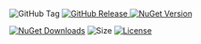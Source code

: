 ![GitHub Tag](https://img.shields.io/github/v/tag/TJC-Tools/TJC.Collection.Console) [![GitHub Release](https://img.shields.io/github/v/release/TJC-Tools/TJC.Collection.Console)
](https://github.com/TJC-Tools/TJC.Collection.Console/releases/latest) [![NuGet Version](https://img.shields.io/nuget/v/TJC.Collection.Console)](https://www.nuget.org/packages/TJC.Collection.Console)

[![NuGet Downloads](https://img.shields.io/nuget/dt/TJC.Collection.Console)](https://www.nuget.org/packages/TJC.Collection.Console) ![Size](https://img.shields.io/github/repo-size/TJC-Tools/TJC.Collection.Console) [![License](https://img.shields.io/github/license/TJC-Tools/TJC.Collection.Console.svg)](LICENSE)
